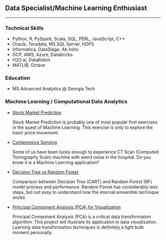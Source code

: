 ## Data Specialist/Machine Learning Enthusiast
---
### Technical Skills
- Python, R, PySpark, Scala, SQL, PERL, JavaScript, C++
- Oracle, Teradata, MS SQL Server, HDFS
- Informatica, DataStage, Ab Initio
- GCP, AWS, Azure, Databricks
- H2O.ai, DataRobot
- MATLIB, Octave

### Education

- MS Advanced Analytics  @  Georgia Tech


### Machine Learning / Computational Data Analytics

- [Stock Market Prediction](stock_market_prediction.pdf)

  Stock Market Prediction is probably one of most popular first exercises in the quest of Machine Learning. This exercise is only to explore the basic price movement.

- [Compressive Sensing](Compressive_Sensing.pdf)

  Some of us have been lucky enough to experience CT Scan (Computed Tomography Scan) machine with weird noise in the hospital. Do you know it is a Machine Learning application?
  
- [Decision Tree vs Random Forest](Email_Spam.pdf)

  Comparison between Decision Tree (CART) and Random Forest (RF) model process and performance. Random Forest has considerably less steps, but not easy to understand how the internal emsemble technique works.
  
- [Principal Component Analysis (PCA) for Visualization](PCA_visualization.pdf)

  Principal Component Analysis (PCA) is a critical data transformation algorithm. This project will illustrate its application in data visualization. Learning data transformation techniques is definitely a light bulb moment personally.


  

